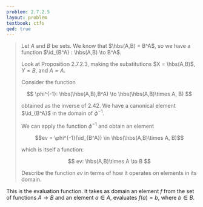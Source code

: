 ```yaml
---
problem: 2.7.2.5 
layout: problem
textbook: ctfs
qed: true
---
```


> Let $A$ and $B$ be sets. We know that $\hbs(A,B) = B^A$, so we have a function
> $\id_{B^A} : \hbs(A,B) \to B^A$. 
>
> Look at Proposition 2.7.2.3, making the
> substitutions $X = \hbs(A,B)$, $Y = B$, and $A=A$. 
>
> Consider the function
> 
> $$ \phi^{-1}: \hbs(\hbs(A,B),B^A) \to \hbs(\hbs(A,B)\times A, B) $$
> 
> obtained as the inverse of 2.42. We have a canonical element $\id_{B^A}$ in the
> domain of $\phi^{-1}$.
>
> We can apply the function $\phi^{-1}$ and obtain an
> element
> 
> $$ev = \phi^{-1}(\id_{B^A}) \in \hbs(\hbs(A,B)\times A, B)$$
> 
> which is itself a function:
> 
> $$ ev: \hbs(A,B)\times A \to B $$
> 
> Describe the function $ev$ in terms of how it operates on elements in its
> domain.  

This is the evaluation function. It takes as domain an element $f$ from the set
of functions $A\to B$ and an element $a\in A$, evaluates $f(a) = b$, where $b\in
B$. 
